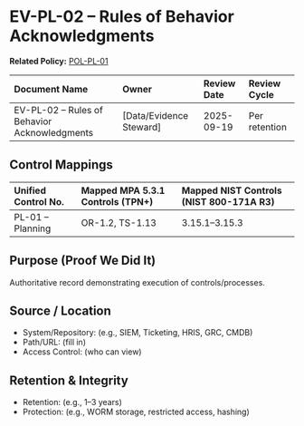 # EV-PL-02 – Rules of Behavior Acknowledgments

**Related Policy:** [POL-PL-01](../policies/POL-PL-01_*.md)

| Document Name | Owner | Review Date | Review Cycle |
| :---- | :---- | :---- | :---- |
| EV-PL-02 – Rules of Behavior Acknowledgments | [Data/Evidence Steward] | 2025-09-19 | Per retention |

## Control Mappings
| Unified Control No. | Mapped MPA 5.3.1 Controls (TPN+) | Mapped NIST Controls (NIST 800-171A R3) |
| :---- | :---- | :---- |
| PL-01 – Planning | OR-1.2, TS-1.13 | 3.15.1–3.15.3 |

## Purpose (Proof We Did It)
Authoritative record demonstrating execution of controls/processes.

## Source / Location
- System/Repository: (e.g., SIEM, Ticketing, HRIS, GRC, CMDB)
- Path/URL: (fill in)
- Access Control: (who can view)

## Retention & Integrity
- Retention: (e.g., 1–3 years)
- Protection: (e.g., WORM storage, restricted access, hashing)

